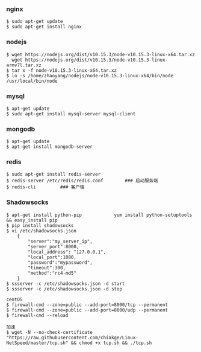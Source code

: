 ### nginx
	$ sudo apt-get update
	$ sudo apt-get install nginx

### nodejs
	$ wget https://nodejs.org/dist/v10.15.3/node-v10.15.3-linux-x64.tar.xz
	  wget https://nodejs.org/dist/v10.15.3/node-v10.15.3-linux-armv7l.tar.xz
	$ tar x -f node-v10.15.3-linux-x64.tar.xz
	$ ln -s /home/zhaoyang/nodejs/node-v10.15.3-linux-x64/bin/node /usr/local/bin/node

### mysql
	$ apt-get update
	$ sudo apt-get install mysql-server mysql-client
	
### mongodb
	$ apt-get update
	$ apt-get install mongodb-server

### redis
	$ sudo apt-get install redis-server
	$ redis-server /etc/redis/redis.conf 		### 启动服务端
	$ redis-cli			### 客户端

### Shadowsocks
	$ apt-get install python-pip 			yum install python-setuptools && easy_install pip
	$ pip install shadowsocks
	$ vi /etc/shadowsocks.json
		{
		    "server":"my_server_ip",
		    "server_port":8000,
		    "local_address": "127.0.0.1",
		    "local_port":1080,
		    "password":"mypassword",
		    "timeout":300,
		    "method":"rc4-md5"
		}
	$ ssserver -c /etc/shadowsocks.json -d start
	$ ssserver -c /etc/shadowsocks.json -d stop

	centOS
	$ firewall-cmd --zone=public --add-port=8000/tcp --permanent
	$ firewall-cmd --zone=public --add-port=8000/udp --permanent
	$ firewall-cmd --reload

	加速
	$ wget -N --no-check-certificate "https://raw.githubusercontent.com/chiakge/Linux-NetSpeed/master/tcp.sh" && chmod +x tcp.sh && ./tcp.sh



